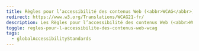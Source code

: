 ```yaml
---
title: Règles pour l’accessibilité des contenus Web (<abbr>WCAG</abbr>) 2.1
redirect: https://www.w3.org/Translations/WCAG21-fr/
description: Les Règles pour l’accessibilité des contenus Web (<abbr>WCAG</abbr>) sont comme un ensemble de règles pour rendre les sites web et le contenu en ligne plus conviviaux pour les personnes handicapées. Ces directives, créées par un groupe appelé <span lang="en">Web Accessibility Initiative</span>, couvrent des aspects tels que s'assurer que l'information est facilement visible, que les sites web sont faciles à utiliser et que le contenu est clair et compréhensible. En suivant les <abbr title="Règles pour l’accessibilité des contenus Web">WCAG</abbr>, les créateurs de sites web peuvent s'assurer que leurs sites fonctionnent bien pour les personnes avec différents handicaps, comme des problèmes de vision ou d'audition, et créer une meilleure expérience en ligne pour tout le monde.
toggle: regles-pour-l-accessibilite-des-contenus-web-wcag
tags:
  - globalAccessibilityStandards
---
```


